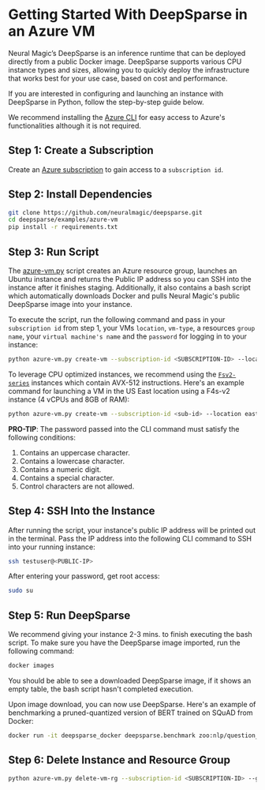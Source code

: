 <!--
Copyright (c) 2021 - present / Neuralmagic, Inc. All Rights Reserved.

Licensed under the Apache License, Version 2.0 (the "License");
you may not use this file except in compliance with the License.
You may obtain a copy of the License at

   http://www.apache.org/licenses/LICENSE-2.0

Unless required by applicable law or agreed to in writing,
software distributed under the License is distributed on an "AS IS" BASIS,
WITHOUT WARRANTIES OR CONDITIONS OF ANY KIND, either express or implied.
See the License for the specific language governing permissions and
limitations under the License.
-->

# **Getting Started With DeepSparse in an Azure VM**

Neural Magic’s DeepSparse is an inference runtime that can be deployed directly from a public Docker image. DeepSparse supports various CPU instance types and sizes, allowing you to quickly deploy the infrastructure that works best for your use case, based on cost and performance.

If you are interested in configuring and launching an instance with DeepSparse in Python, follow the step-by-step guide below. 

We recommend installing the [Azure CLI](https://learn.microsoft.com/en-us/cli/azure/install-azure-cli) for easy access to Azure's functionalities although it is not required.

## Step 1: Create a Subscription
Create an [Azure subscription](https://learn.microsoft.com/en-us/azure/cost-management-billing/manage/create-subscription) to gain access to a `subscription id`.


## Step 2: Install Dependencies

```bash
git clone https://github.com/neuralmagic/deepsparse.git
cd deepsparse/examples/azure-vm
pip install -r requirements.txt
```

## Step 3: Run Script

The [azure-vm.py](https://github.com/neuralmagic/deepsparse/tree/main/examples/azure-vm/azure-vm.py) script creates an Azure resource group, launches an Ubuntu instance and returns the Public IP address so you can SSH into the instance after it finishes staging. Additionally, it also contains a bash script which automatically downloads Docker and pulls Neural Magic's public DeepSparse image into your instance.

To execute the script, run the following command and pass in your `subscription id` from step 1, your VMs `location`, `vm-type`, a resources `group name`, your `virtual machine's name` and the `password` for logging in to your instance:

```bash
python azure-vm.py create-vm --subscription-id <SUBSCRIPTION-ID> --location <LOCATION> --vm-type <VM-TYPE> --group-name <GROUP-NAME> --vm-name <VM-NAME> --pw <PASSWORD>
```

To leverage CPU optimized instances, we recommend using the [`Fsv2-series`](https://learn.microsoft.com/en-us/azure/virtual-machines/sizes-compute) instances which contain AVX-512 instructions. Here's an example command for launching a VM in the US East location using a F4s-v2 instance (4 vCPUs and 8GB of RAM): 

```bash
python azure-vm.py create-vm --subscription-id <sub-id> --location eastus --vm-type Standard_F4s_v2 --group-name deepsparse-group --vm-name deepsparse-vm --pw Password123!
```

**PRO-TIP**: The password passed into the CLI command must satisfy the following conditions:

1) Contains an uppercase character.
2) Contains a lowercase character.
3) Contains a numeric digit.
4) Contains a special character.
5) Control characters are not allowed.

## **Step 4: SSH Into the Instance**

After running the script, your instance's public IP address will be printed out in the terminal. Pass the IP address into the following CLI command to SSH into your running instance:

```bash
ssh testuser@<PUBLIC-IP>
```

After entering your password, get root access:

```bash
sudo su
```

## **Step 5: Run DeepSparse**

We recommend giving your instance 2-3 mins. to finish executing the bash script. To make sure you have the DeepSparse image imported, run the following command:

```bash
docker images
```
You should be able to see a downloaded DeepSparse image, if it shows an empty table, the bash script hasn't completed execution.

Upon image download, you can now use DeepSparse. Here's an example of benchmarking a pruned-quantized version of BERT trained on SQuAD from Docker:

```bash
docker run -it deepsparse_docker deepsparse.benchmark zoo:nlp/question_answering/bert-base/pytorch/huggingface/squad/pruned95_obs_quant-none -i [64,128] -b 64 -nstreams 1 -s sync
```

## **Step 6: Delete Instance and Resource Group**

```bash
python azure-vm.py delete-vm-rg --subscription-id <SUBSCRIPTION-ID> --group-name <GROUP-NAME> --vm-name <VM-NAME>
```